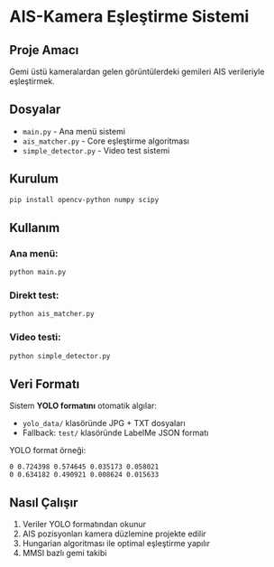 # AIS-Kamera Eşleştirme Sistemi

## Proje Amacı
Gemi üstü kameralardan gelen görüntülerdeki gemileri AIS verileriyle eşleştirmek.

## Dosyalar
- `main.py` - Ana menü sistemi
- `ais_matcher.py` - Core eşleştirme algoritması
- `simple_detector.py` - Video test sistemi

## Kurulum
```bash
pip install opencv-python numpy scipy
```

## Kullanım

### Ana menü:
```bash
python main.py
```

### Direkt test:
```bash
python ais_matcher.py
```

### Video testi:
```bash
python simple_detector.py
```

## Veri Formatı
Sistem **YOLO formatını** otomatik algılar:
- `yolo_data/` klasöründe JPG + TXT dosyaları
- Fallback: `test/` klasöründe LabelMe JSON formatı

YOLO format örneği:
```
0 0.724398 0.574645 0.035173 0.058021
0 0.634182 0.490921 0.008624 0.015633
```

## Nasıl Çalışır
1. Veriler YOLO formatından okunur
2. AIS pozisyonları kamera düzlemine projekte edilir  
3. Hungarian algoritması ile optimal eşleştirme yapılır
4. MMSI bazlı gemi takibi
